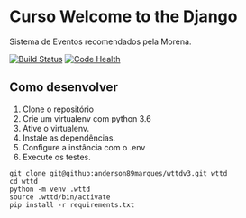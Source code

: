 # Curso Welcome to the Django

Sistema de Eventos recomendados pela Morena.

[![Build Status](https://travis-ci.org/anderson89marques/wttdv3.svg?branch=master)](https://travis-ci.org/anderson89marques/wttdv3)
[![Code Health](https://landscape.io/github/anderson89marques/wttdv3/master/landscape.svg?style=flat)](https://landscape.io/github/anderson89marques/wttdv3/master)

## Como desenvolver
1. Clone o repositório
2. Crie um virtualenv com python 3.6
3. Ative o virtualenv.
4. Instale as dependências.
5. Configure a instância com o .env
6. Execute os testes.

```console
git clone git@github:anderson89marques/wttdv3.git wttd
cd wttd
python -m venv .wttd
source .wttd/bin/activate
pip install -r requirements.txt
```